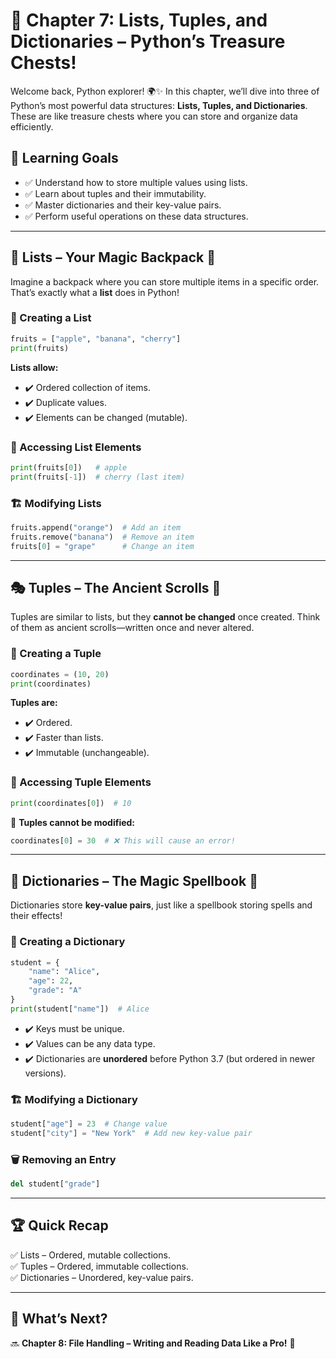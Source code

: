 # 🚀 Chapter 7: Lists, Tuples, and Dictionaries – Python’s Treasure Chests!  

Welcome back, Python explorer! 🌍✨ In this chapter, we’ll dive into three of Python’s most powerful data structures: **Lists, Tuples, and Dictionaries**. These are like treasure chests where you can store and organize data efficiently.  

## 🎯 Learning Goals  
- ✅ Understand how to store multiple values using lists.  
- ✅ Learn about tuples and their immutability.  
- ✅ Master dictionaries and their key-value pairs.  
- ✅ Perform useful operations on these data structures.  

---

## 🎒 Lists – Your Magic Backpack 🎒  
Imagine a backpack where you can store multiple items in a specific order. That’s exactly what a **list** does in Python!  

### 📝 Creating a List  
```python
fruits = ["apple", "banana", "cherry"]
print(fruits)
```  
**Lists allow:**  
- ✔️ Ordered collection of items.  
- ✔️ Duplicate values.  
- ✔️ Elements can be changed (mutable).  

### 🎯 Accessing List Elements  
```python
print(fruits[0])   # apple
print(fruits[-1])  # cherry (last item)
```  

### 🏗️ Modifying Lists  
```python
fruits.append("orange")  # Add an item
fruits.remove("banana")  # Remove an item
fruits[0] = "grape"      # Change an item
```  

---

## 🎭 Tuples – The Ancient Scrolls 📜  
Tuples are similar to lists, but they **cannot be changed** once created. Think of them as ancient scrolls—written once and never altered.  

### 📝 Creating a Tuple  
```python
coordinates = (10, 20)
print(coordinates)
```  
**Tuples are:**  
- ✔️ Ordered.  
- ✔️ Faster than lists.  
- ✔️ Immutable (unchangeable).  

### 🎯 Accessing Tuple Elements  
```python
print(coordinates[0])  # 10
```  

🚨 **Tuples cannot be modified:**  
```python
coordinates[0] = 30  # ❌ This will cause an error!
```  

---

## 🔑 Dictionaries – The Magic Spellbook 📖  
Dictionaries store **key-value pairs**, just like a spellbook storing spells and their effects!  

### 📝 Creating a Dictionary  
```python
student = {
    "name": "Alice",
    "age": 22,
    "grade": "A"
}
print(student["name"])  # Alice
```  

- ✔️ Keys must be unique.  
- ✔️ Values can be any data type.  
- ✔️ Dictionaries are **unordered** before Python 3.7 (but ordered in newer versions).  

### 🏗️ Modifying a Dictionary  
```python
student["age"] = 23  # Change value
student["city"] = "New York"  # Add new key-value pair
```  

### 🗑️ Removing an Entry  
```python
del student["grade"]
```  

---

## 🏆 Quick Recap  
✅ Lists – Ordered, mutable collections.  
✅ Tuples – Ordered, immutable collections.  
✅ Dictionaries – Unordered, key-value pairs.  

---

## 🎯 What’s Next?  
🔜 **Chapter 8: File Handling – Writing and Reading Data Like a Pro!** 📝  
